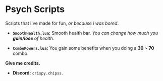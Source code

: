 
# Psych Scripts
Scripts that i've made for fun, *or because i was bored*.

- **`SmoothHealth.lua`:**
  Smooth health bar. *You can change how much you **gain/lose** of health.*

- **`ComboPowers.lua`:**
  You gain some benefits when you doing a **30 ~ 70** combo.

**Give me credits.**
- **Discord:** `crispy.chipss`.
